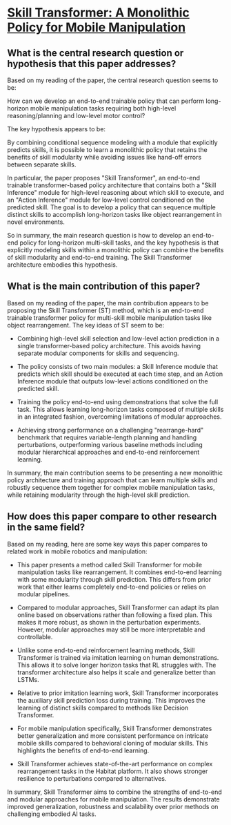 # [Skill Transformer: A Monolithic Policy for Mobile Manipulation](https://arxiv.org/abs/2308.09873)

## What is the central research question or hypothesis that this paper addresses?

 Based on my reading of the paper, the central research question seems to be: 

How can we develop an end-to-end trainable policy that can perform long-horizon mobile manipulation tasks requiring both high-level reasoning/planning and low-level motor control?

The key hypothesis appears to be:

By combining conditional sequence modeling with a module that explicitly predicts skills, it is possible to learn a monolithic policy that retains the benefits of skill modularity while avoiding issues like hand-off errors between separate skills.

In particular, the paper proposes "Skill Transformer", an end-to-end trainable transformer-based policy architecture that contains both a "Skill Inference" module for high-level reasoning about which skill to execute, and an "Action Inference" module for low-level control conditioned on the predicted skill. The goal is to develop a policy that can sequence multiple distinct skills to accomplish long-horizon tasks like object rearrangement in novel environments.

So in summary, the main research question is how to develop an end-to-end policy for long-horizon multi-skill tasks, and the key hypothesis is that explicitly modeling skills within a monolithic policy can combine the benefits of skill modularity and end-to-end training. The Skill Transformer architecture embodies this hypothesis.


## What is the main contribution of this paper?

 Based on my reading of the paper, the main contribution appears to be proposing the Skill Transformer (ST) method, which is an end-to-end trainable transformer policy for multi-skill mobile manipulation tasks like object rearrangement. The key ideas of ST seem to be:

- Combining high-level skill selection and low-level action prediction in a single transformer-based policy architecture. This avoids having separate modular components for skills and sequencing.

- The policy consists of two main modules: a Skill Inference module that predicts which skill should be executed at each time step, and an Action Inference module that outputs low-level actions conditioned on the predicted skill. 

- Training the policy end-to-end using demonstrations that solve the full task. This allows learning long-horizon tasks composed of multiple skills in an integrated fashion, overcoming limitations of modular approaches.

- Achieving strong performance on a challenging "rearrange-hard" benchmark that requires variable-length planning and handling perturbations, outperforming various baseline methods including modular hierarchical approaches and end-to-end reinforcement learning.

In summary, the main contribution seems to be presenting a new monolithic policy architecture and training approach that can learn multiple skills and robustly sequence them together for complex mobile manipulation tasks, while retaining modularity through the high-level skill prediction.


## How does this paper compare to other research in the same field?

 Based on my reading, here are some key ways this paper compares to related work in mobile robotics and manipulation:

- This paper presents a method called Skill Transformer for mobile manipulation tasks like rearrangement. It combines end-to-end learning with some modularity through skill prediction. This differs from prior work that either learns completely end-to-end policies or relies on modular pipelines.

- Compared to modular approaches, Skill Transformer can adapt its plan online based on observations rather than following a fixed plan. This makes it more robust, as shown in the perturbation experiments. However, modular approaches may still be more interpretable and controllable.

- Unlike some end-to-end reinforcement learning methods, Skill Transformer is trained via imitation learning on human demonstrations. This allows it to solve longer horizon tasks that RL struggles with. The transformer architecture also helps it scale and generalize better than LSTMs.

- Relative to prior imitation learning work, Skill Transformer incorporates the auxiliary skill prediction loss during training. This improves the learning of distinct skills compared to methods like Decision Transformer.

- For mobile manipulation specifically, Skill Transformer demonstrates better generalization and more consistent performance on intricate mobile skills compared to behavioral cloning of modular skills. This highlights the benefits of end-to-end learning.

- Skill Transformer achieves state-of-the-art performance on complex rearrangement tasks in the Habitat platform. It also shows stronger resilience to perturbations compared to alternatives.

In summary, Skill Transformer aims to combine the strengths of end-to-end and modular approaches for mobile manipulation. The results demonstrate improved generalization, robustness and scalability over prior methods on challenging embodied AI tasks.

